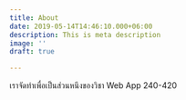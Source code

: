 ```yaml
---
title: About
date: 2019-05-14T14:46:10.000+06:00
description: This is meta description
image: ''
draft: true

---
```

เราจัดทำเพื่อเป็นส่วนหนึงของวิชา Web App 240-420